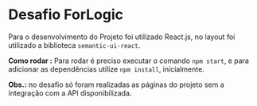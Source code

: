 # Desafio ForLogic

Para o desenvolvimento do Projeto foi utilizado React.js, no layout foi utilizado a biblioteca `semantic-ui-react`.

**Como rodar :**
Para rodar é preciso executar o comando `npm start`, e para adicionar as dependências utilize `npm install`, inicialmente.

**Obs.:** no desafio só foram realizadas as páginas do projeto sem a integração com a API disponibilizada.

